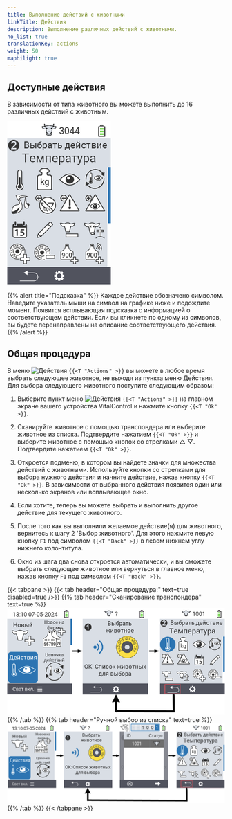 ```yaml
---
title: Выполнение действий с животными
linkTitle: Действия
description: Выполнение различных действий с животными.
no_list: true
translationKey: actions
weight: 50
maphilight: true
---
```

## Доступные действия

В зависимости от типа животного вы можете выполнить до 16 различных действий с животным.


<img src="images/menu2.png" alt="VitalControl Actions" title="Действия" usemap="#workmap" class="maphilight" />

<map name="workmap">
  <area shape="rect" coords="3,100,60,165" alt="Температура" title="Измерение температуры у животных&#10;Клик мыши: открыть документацию" href="/ru/docs/actions/measure-temperature/">
  <area shape="rect" coords="60,100,118,165" alt="Взвешивание" title="Запись веса животных&#10;Клик мыши: открыть документацию" href="/ru/docs/actions/record-weight/">
  <area shape="rect" coords="118,100,174,165" alt="Оценка" title="Оценка животных&#10;Клик мыши: открыть документацию" href="/ru/docs/actions/rating/">
  <area shape="rect" coords="174,100,230,165" alt="Цепочка действий" title="Применение и настройка цепочки действий&#10;Клик мыши: открыть документацию" href="/ru/docs/chain-of-actions/">
   <area shape="rect" coords="3,165,60,225" alt="Отел" title="Регистрация отела&#10;Клик мыши: открыть документацию" href="/ru/docs/actions/calving/">
   <area shape="rect" coords="60,165,120,225" alt="Запуск" title="Запуск коровы или добавление ее в список свежих коров&#10;Клик мыши: открыть документацию" href="/ru/docs/actions/dry-off/">
   <area shape="rect" coords="120,165,175,225" alt="Тревога" title="Добавление и удаление животных из списка тревоги&#10;Клик мыши: открыть документацию" href="/ru/docs/actions/alarm/">
   <area shape="rect" coords="175,165,230,225" alt="На контроле" title="Добавление животных в список на контроле или их удаление&#10;Клик мыши: открыть документацию" href="/ru/docs/actions/on-watch/">
   <area shape="rect" coords="3,225,60,280" alt="История животного" title="Просмотр истории животного&#10;Клик мыши: открыть документацию" href="/ru/docs/actions/animal-history/">
   <area shape="rect" coords="60,225,120,280" alt="Редактирование" title="Редактирование данных выбранного животного&#10;Клик мыши: открыть документацию" href="/ru/docs/actions/edit/">
   <area shape="rect" coords="120,225,175,280" alt="Снятие с учета" title="Снятие животного с учета&#10;Клик мыши: открыть документацию" href="/ru/docs/actions/unregister/">
   <area shape="rect" coords="175,225,230,280" alt="Потеря животного" title="Регистрация потери животного&#10;Клик мыши: открыть документацию" href="/ru/docs/actions/animal-loss/">
   <area shape="rect" coords="3,280,60,337" alt="Привязка транспондера" title="Присвоение транспондера животному&#10;Клик мыши: открыть документацию" href="/ru/docs/actions/link-transponder/">
   <area shape="rect" coords="55,280,120,337" alt="Отвязка транспондера" title="Удаление связи транспондера с животным&#10;Клик мыши: открыть документацию" href="/ru/docs/actions/unlink-transponder/">
   <area shape="rect" coords="120,280,175,337" alt="Ручное присвоение ID животного" title="Присвоение национального ID животному, у которого нет национального ID&#10;Клик мыши: открыть документацию" href="/ru/docs/actions/link-animal-id/#link-animal-id">
   <area shape="rect" coords="175,280,230,337" alt="Присвоение ID животного с помощью сканирования" title="Присвоение национального ID животному, у которого нет национального ID&#10;Клик мыши: открыть документацию" href="/ru/docs/actions/link-animal-id/#link-animal-id-with-electronic-ear-tag-scan">

<area shape="rect" coords="100,340,140,375" alt="Настройки" title="Вызов настроек&#10;Клик мыши: к документации" href="/ru/docs/actions/setting/">
</map>

{{% alert title="Подсказка" %}}
Каждое действие обозначено символом. Наведите указатель мыши на символ на графике ниже и подождите момент. Появится всплывающая подсказка с информацией о соответствующем действии. Если вы кликнете по одному из символов, вы будете перенаправлены на описание соответствующего действия.
{{% /alert %}}

## Общая процедура

В меню <img src="/icons/actions.svg" width="40" align="bottom" alt="Действия" /> `{{<T "Actions" >}}` вы можете в любое время выбрать следующее животное, не выходя из пункта меню Действия. Для выбора следующего животного поступите следующим образом:

1. Выберите пункт меню <img src="/icons/actions.svg" width="40" align="bottom" alt="Действия" /> `{{<T "Actions" >}}` на главном экране вашего устройства VitalControl и нажмите кнопку `{{<T "Ok" >}}`.

2. Сканируйте животное с помощью транспондера или выберите животное из списка. Подтвердите нажатием `{{<T "Ok" >}}` и выберите животное с помощью кнопок со стрелками △ ▽. Подтвердите нажатием `{{<T "Ok" >}}`.

3. Откроется подменю, в котором вы найдете значки для множества действий с животными. Используйте кнопки со стрелками для выбора нужного действия и начните действие, нажав кнопку `{{<T "Ok" >}}`. В зависимости от выбранного действия появится один или несколько экранов или всплывающее окно.

4. Если хотите, теперь вы можете выбрать и выполнить другое действие для текущего животного.

5. После того как вы выполнили желаемое действие(я) для животного, вернитесь к шагу 2 'Выбор животного'. Для этого нажмите левую кнопку `F1` под символом `{{<T "Back" >}}` в левом нижнем углу нижнего колонтитула.

6. Окно из шага два снова откроется автоматически, и вы сможете выбрать следующее животное или вернуться в главное меню, нажав кнопку `F1` под символом `{{<T "Back" >}}`.

{{< tabpane >}}
{{< tab header="Общая процедура:" text=true disabled=true />}}
{{% tab header="Сканирование транспондера" text=true %}}
![VitalControl: Меню Действия Общая процедура](images/next-animal-scan.png "Выполнение действий с животными, выбор через сканирование")
{{% /tab %}}
{{% tab header="Ручной выбор из списка" text=true %}}
![VitalControl: Меню Действия Общая процедура](images/next-animal-manual-select.png "Выполнение действий с животными, ручной выбор")
{{% /tab %}}
{{< /tabpane >}}
